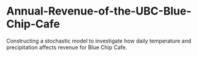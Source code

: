 # Annual-Revenue-of-the-UBC-Blue-Chip-Cafe
Constructing a stochastic model to investigate how daily temperature and precipitation affects revenue for Blue Chip Cafe.
